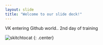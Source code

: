 ```yaml
---
layout: slide
title: "Welcome to our slide deck!"
---
```


VK entering Github world..
2nd day of training

![skitchtocat](https://octodex.github.com/images/skitchtocat.png)
{: .center}
